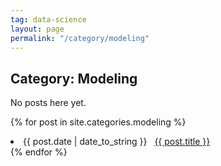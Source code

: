 ```yaml
---
tag: data-science
layout: page
permalink: "/category/modeling"
---
```

<h2>Category: Modeling</h2>
No posts here yet.

{% for post in site.categories.modeling %}
 <li><span>{{ post.date | date_to_string }}</span> &nbsp; <a href="{{ post.url }}">{{ post.title }}</a></li>
{% endfor %}